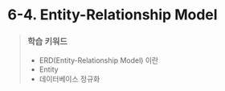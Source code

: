 # 6-4. Entity-Relationship Model

> ### 학습 키워드
>
> * ERD(Entity-Relationship Model) 이란
> * Entity
> * 데이터베이스 정규화

